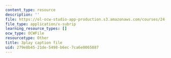 ```yaml
---
content_type: resource
description: ''
file: https://ol-ocw-studio-app-production.s3.amazonaws.com/courses/24-908-creole-language-and-caribbean-identities-spring-2017/279e8b4521de5498b6ec7ca6e0065887_KO6GiBAK7cY.vtt
file_type: application/x-subrip
learning_resource_types: []
ocw_type: OCWFile
resourcetype: Other
title: 3play caption file
uid: 279e8b45-21de-5498-b6ec-7ca6e0065887
---
```

